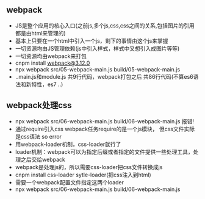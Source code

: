 ## webpack
* JS是整个应用的核心入口(之前js,多个js,css,css之间的关系,包括图片的引用都是由html来管理的)
* 基本上只要在一个html中引入一个js，剩下的事情由这个js来掌握
* 一切资源均由JS管理依赖(js中引入样式，样式中又想引入成图片等等)
* 一切资源均由webpack来打包
* cnpm install webpack@3.12.0
* npx webpack src/05-webpack-main.js build/05-webpack-main.js
* ..main.js和module.js 共9行代码，webpack打包之后 共86行代码(不算es6语法和新特性，es7 ..)

## webpack处理css
* npx webpack src/06-webpack-main.js build/06-webpack-main.js 报错!
* 通过require引入css webpack任务require的是一个js模块， 但css文件实际是css语法 so error
* 用webpack-loader机制，css-loader就行了
* loader机制：webpack可以为指定后缀或者指定的文件提供一些处理工具，处理之后交给webpack
* webpack是处理js的，所以需要css-loader把css文件转换成js
* cnpm install css-loader sytle-loader(把css注入到html)
* 需要一个webpack配置文件指定这两个loader
* npx webpack src/06-webpack-main.js build/06-webpack-main.js